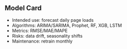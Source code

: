## Model Card
- Intended use: forecast daily page loads
- Algorithms: ARIMA/SARIMA, Prophet, RF, XGB, LSTM
- Metrics: RMSE/MAE/MAPE
- Risks: data drift, seasonality shifts
- Maintenance: retrain monthly
